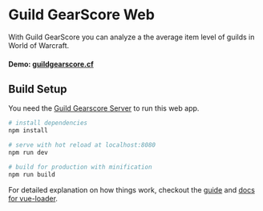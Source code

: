 # Guild GearScore Web
With Guild GearScore you can analyze a the average item level of guilds in World of Warcraft.

#### Demo: [guildgearscore.cf](https://guildgearscore.cf/)

## Build Setup
You need the [Guild Gearscore Server](https://github.com/EZTEQ/guild-gearscore-server) to run this web app.

``` bash
# install dependencies
npm install

# serve with hot reload at localhost:8080
npm run dev

# build for production with minification
npm run build
```

For detailed explanation on how things work, checkout the [guide](http://vuejs-templates.github.io/webpack/) and [docs for vue-loader](http://vuejs.github.io/vue-loader).
